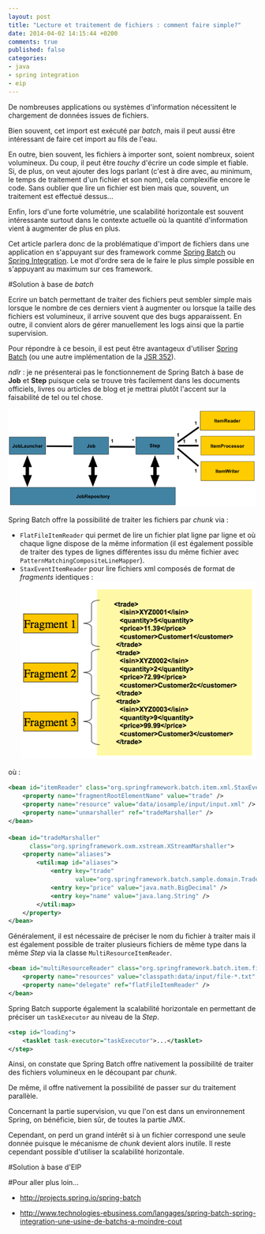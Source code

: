 ```yaml
---
layout: post
title: "Lecture et traitement de fichiers : comment faire simple?"
date: 2014-04-02 14:15:44 +0200
comments: true
published: false
categories: 
- java
- spring integration
- eip
---
```


De nombreuses applications ou systèmes d'information nécessitent le chargement de données issues de fichiers. 

Bien souvent, cet import est exécuté par _batch_, mais il peut aussi être intéressant de faire cet import au fils de l'eau.

En outre, bien souvent, les fichiers à importer sont, soient nombreux, soient volumineux. Du coup, il peut être _touchy_ d'écrire un code simple et fiable. Si, de plus, on veut ajouter des logs parlant (c'est à dire avec, au minimum, le temps de traitement d'un fichier et son nom), cela complexifie encore le code. Sans oublier que lire un fichier est bien mais que, souvent, un traitement est effectué dessus...

Enfin, lors d'une forte volumétrie, une scalabilité horizontale est souvent intéressante surtout dans le contexte actuelle où la quantité d'information vient à augmenter de plus en plus.

Cet article parlera donc de la problématique d'import de fichiers dans une application en s'appuyant sur des framework comme [Spring Batch](http://projects.spring.io/spring-batch/) ou [Spring Integration](http://projects.spring.io/spring-integration/). Le mot d'ordre sera de le faire le plus simple possible en s'appuyant au maximum sur ces framework.



<!-- more -->
#Solution à base de _batch_

Ecrire un batch permettant de traiter des fichiers peut sembler simple mais lorsque le nombre de ces derniers vient à augmenter ou lorsque la taille des fichiers est volumineux, il arrive souvent que des bugs apparaissent. En outre, il convient alors de gérer manuellement les logs ainsi que la partie supervision. 

Pour répondre à ce besoin, il est peut être avantageux d'utiliser [Spring Batch](http://projects.spring.io/spring-batch/) (ou une autre implémentation de la [JSR 352](https://jcp.org/en/jsr/detail?id=352)). 

_ndlr_ : je ne présenterai pas le fonctionnement de Spring Batch à base de __Job__ et __Step__ puisque cela se trouve très facilement dans les documents officiels, livres ou articles de blog et je mettrai plutôt l'accent sur la faisabilité de tel ou tel chose.

![center](/images/batch/spring-batch-reference-model.png "crédit photo : http://docs.spring.io/spring-batch/trunk/reference/html-single/index.html")

Spring Batch offre la possibilité de traiter les fichiers par _chunk_ via :

* `FlatFileItemReader` qui permet de lire un fichier plat ligne par ligne et où chaque ligne dispose de la même information (il est également possible de traiter des types de lignes différentes issu du même fichier avec `PatternMatchingCompositeLineMapper`).
* `StaxEventItemReader` pour lire fichiers xml composés de format de _fragments_ identiques :
![center](/images/batch/xmlinput.png "crédit photo : http://docs.spring.io/spring-batch/trunk/reference/html-single/index.html")
 
où :

```xml
<bean id="itemReader" class="org.springframework.batch.item.xml.StaxEventItemReader">
    <property name="fragmentRootElementName" value="trade" />
    <property name="resource" value="data/iosample/input/input.xml" />
    <property name="unmarshaller" ref="tradeMarshaller" />
</bean>

<bean id="tradeMarshaller"
      class="org.springframework.oxm.xstream.XStreamMarshaller">
    <property name="aliases">
        <util:map id="aliases">
            <entry key="trade"
                   value="org.springframework.batch.sample.domain.Trade" />
            <entry key="price" value="java.math.BigDecimal" />
            <entry key="name" value="java.lang.String" />
        </util:map>
    </property>
</bean>
```

Généralement, il est nécessaire de préciser le nom du fichier à traiter mais il est également possible de traiter plusieurs fichiers de même type dans la même _Step_ via la classe `MultiResourceItemReader`.

```xml
<bean id="multiResourceReader" class="org.springframework.batch.item.file.MultiResourceItemReader">
    <property name="resources" value="classpath:data/input/file-*.txt" />
    <property name="delegate" ref="flatFileItemReader" />
</bean>
```

Spring Batch supporte également la scalabilité horizontale en permettant de préciser un `taskExecutor` au niveau de la _Step_.

```xml
<step id="loading">
    <tasklet task-executor="taskExecutor">...</tasklet>
</step>
```

Ainsi, on constate que Spring Batch offre nativement la possibilité de traiter des fichiers volumineux en le découpant par _chunk_. 

De même, il offre nativement la possibilité de passer sur du traitement parallèle.

Concernant la partie supervision, vu que l'on est dans un environnement Spring, on bénéficie, bien sûr, de toutes la partie JMX.

Cependant, on perd un grand intérêt si à un fichier correspond une seule donnée puisque le mécanisme de _chunk_ devient alors inutile. Il reste cependant possible d'utiliser la scalabilité horizontale.

#Solution à base d'EIP


#Pour aller plus loin...

* http://projects.spring.io/spring-batch

* http://www.technologies-ebusiness.com/langages/spring-batch-spring-integration-une-usine-de-batchs-a-moindre-cout